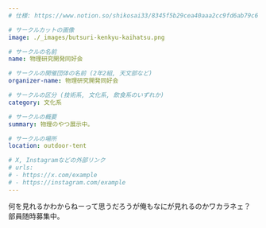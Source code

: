 ```yaml
---
# 仕様: https://www.notion.so/shikosai33/8345f5b29cea40aaa2cc9fd6ab79c6a6?pvs=4#5438a1577b604f39a67658a72f2283b8

# サークルカットの画像
image: ./_images/butsuri-kenkyu-kaihatsu.png

# サークルの名前
name: 物理研究開発同好会

# サークルの開催団体の名前 (2年2組, 天文部など)
organizer-name: 物理研究開発同好会

# サークルの区分 (技術系, 文化系, 飲食系のいずれか)
category: 文化系

# サークルの概要
summary: 物理のやつ展示中。

# サークルの場所
location: outdoor-tent

# X, Instagramなどの外部リンク
# urls:
# - https://x.com/example
# - https://instagram.com/example
---
```

何を見れるかわからねーって思うだろうが俺もなにが見れるのかワカラネェ？<br>
部員随時募集中。
